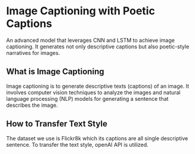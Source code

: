# Image Captioning with Poetic Captions
An advanced model that leverages CNN and LSTM to achieve image captioning. It generates not only descriptive captions but also poetic-style narratives for images.
## What is Image Captioning
Image captioning is to generate descriptive texts (captions) of an image. It involves computer vision techniques to analyze the images and natural language processing (NLP) models for generating a sentence that describes the image. 
## How to Transfer Text Style
The dataset we use is Flickr8k which its captions are all single descriptive sentence. To transfer the text style, openAI API is utilized. 
